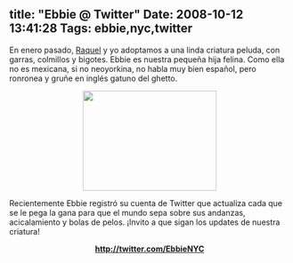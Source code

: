 title: "Ebbie @ Twitter"
Date: 2008-10-12 13:41:28
Tags: ebbie,nyc,twitter
---
En enero pasado, <a href="http://maggit.com.mx">Raquel</a> y yo adoptamos a una linda criatura peluda, con garras, colmillos y bigotes. Ebbie es nuestra pequeña hija felina. Como ella no es mexicana, si no neoyorkina, no habla muy bien español, pero ronronea y gruñe en inglés gatuno del ghetto.
<p style="text-align: center;"><a href="http://damog.net/old/axiombox/2008/10/ebbie.jpg"><img class="aligncenter size-medium wp-image-688" title="ebbie" src="http://damog.net/old/axiombox/2008/10/ebbie.jpg" alt="" width="240" height="180" /></a></p>

Recientemente Ebbie registró su cuenta de Twitter que actualiza cada que se le pega la gana para que el mundo sepa sobre sus andanzas, acicalamiento y bolas de pelos. ¡Invito a que sigan los updates de nuestra criatura!
<p style="text-align: center;"><strong><a href="http://twitter.com/EbbieNYC">http://twitter.com/EbbieNYC</a></strong></p>